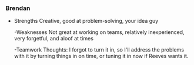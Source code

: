 ### Brendan
- Strengths
  Creative, good at problem-solving, your idea guy

  -Weaknesses
  Not great at working on teams, relatively inexperienced, very forgetful, and aloof at times

  -Teamwork Thoughts: I forgot to turn it in, so I'll address the problems with it by turning things in on time, or tuning it in now if Reeves wants it.
